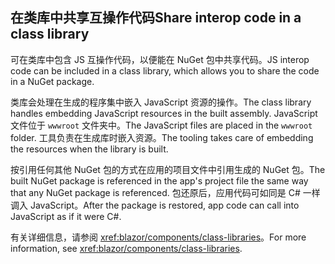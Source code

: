 ## <a name="share-interop-code-in-a-class-library"></a><span data-ttu-id="53add-101">在类库中共享互操作代码</span><span class="sxs-lookup"><span data-stu-id="53add-101">Share interop code in a class library</span></span>

<span data-ttu-id="53add-102">可在类库中包含 JS 互操作代码，以便能在 NuGet 包中共享代码。</span><span class="sxs-lookup"><span data-stu-id="53add-102">JS interop code can be included in a class library, which allows you to share the code in a NuGet package.</span></span>

<span data-ttu-id="53add-103">类库会处理在生成的程序集中嵌入 JavaScript 资源的操作。</span><span class="sxs-lookup"><span data-stu-id="53add-103">The class library handles embedding JavaScript resources in the built assembly.</span></span> <span data-ttu-id="53add-104">JavaScript 文件位于 `wwwroot` 文件夹中。</span><span class="sxs-lookup"><span data-stu-id="53add-104">The JavaScript files are placed in the `wwwroot` folder.</span></span> <span data-ttu-id="53add-105">工具负责在生成库时嵌入资源。</span><span class="sxs-lookup"><span data-stu-id="53add-105">The tooling takes care of embedding the resources when the library is built.</span></span>

<span data-ttu-id="53add-106">按引用任何其他 NuGet 包的方式在应用的项目文件中引用生成的 NuGet 包。</span><span class="sxs-lookup"><span data-stu-id="53add-106">The built NuGet package is referenced in the app's project file the same way that any NuGet package is referenced.</span></span> <span data-ttu-id="53add-107">包还原后，应用代码可如同是 C# 一样调入 JavaScript。</span><span class="sxs-lookup"><span data-stu-id="53add-107">After the package is restored, app code can call into JavaScript as if it were C#.</span></span>

<span data-ttu-id="53add-108">有关详细信息，请参阅 <xref:blazor/components/class-libraries>。</span><span class="sxs-lookup"><span data-stu-id="53add-108">For more information, see <xref:blazor/components/class-libraries>.</span></span>

